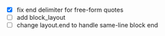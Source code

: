 - [x] fix end delimiter for free-form quotes
- [ ] add block_layout
- [ ] change layout.end to handle same-line block end
